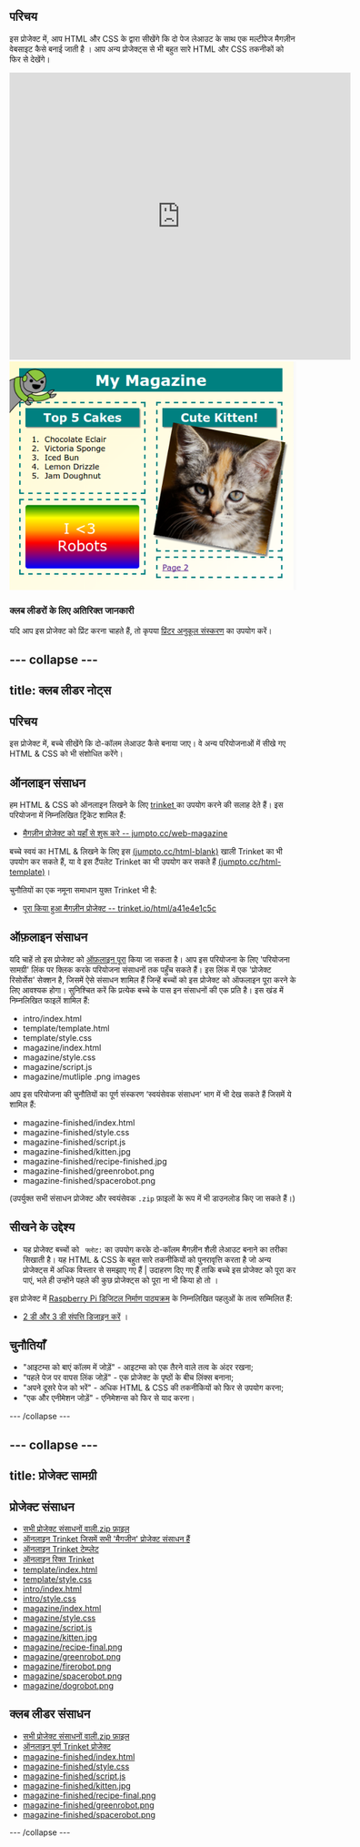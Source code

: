 ## परिचय

इस प्रोजेक्ट में, आप HTML और CSS के द्वारा सीखेंगे कि दो पेज लेआउट के साथ एक मल्टीपेज मैगज़ीन वेबसाइट कैसे बनाई जाती है । आप अन्य प्रोजेक्ट्स से भी बहुत सारे HTML और CSS तकनीकों को फिर से देखेंगे।

<div class="trinket">
  <iframe src="https://trinket.io/embed/html/a41e4e1c5c?outputOnly=true&start=result" width="600" height="505" frameborder="0" marginwidth="0" marginheight="0" allowfullscreen>
  </iframe>
  <img src="images/magazine-final.png">
</div>

### क्लब लीडरों के लिए अतिरिक्त जानकारी

यदि आप इस प्रोजेक्ट को प्रिंट करना चाहते हैं, तो कृपया [प्रिंटर अनुकूल संस्करण](https://projects.raspberrypi.org/hi-IN/projects/magazine/print) का उपयोग करें।

--- collapse ---
---
title: क्लब लीडर नोट्स
---
## परिचय

इस प्रोजेक्ट में, बच्चे सीखेंगे कि दो-कॉलम लेआउट कैसे बनाया जाए। वे अन्य परियोजनाओं में सीखे गए HTML & CSS को भी संशोधित करेंगे।

## ऑनलाइन संसाधन

हम HTML & CSS को ऑनलाइन लिखने के लिए [ trinket ](https://trinket.io/) का उपयोग करने की सलाह देते हैं। इस परियोजना में निम्नलिखित ट्रिंकेट शामिल हैं:

* [मैगज़ीन प्रोजेक्ट को यहाँ से शुरू करे -- jumpto.cc/web-magazine](http://jumpto.cc/web-magazine)

बच्चे स्वयं का HTML & लिखने के लिए इस [(jumpto.cc/html-blank)](http://jumpto.cc/html-blank) खाली Trinket का भी उपयोग कर सकते हैं, या वे इस टैंपलेट Trinket का भी उपयोग कर सकते हैं [(jumpto.cc/html-template)](http://jumpto.cc/html-template)।

चुनौतियों का एक नमूना समाधान युक्त Trinket भी है:

* [पूरा किया हुआ मैगज़ीन प्रोजेक्ट -- trinket.io/html/a41e4e1c5c](https://trinket.io/html/a41e4e1c5c)

## ऑफ़लाइन संसाधन

यदि चाहें तो इस प्रोजेक्ट को [ऑफ़लाइन पूरा](https://www.codeclubprojects.org/en-GB/resources/webdev-working-offline/) किया जा सकता है। आप इस परियोजना के लिए 'परियोजना सामग्री' लिंक पर क्लिक करके परियोजना संसाधनों तक पहुँच सकते हैं। इस लिंक में एक 'प्रोजेक्ट रिसोर्सेस' सेक्शन है, जिसमें ऐसे संसाधन शामिल हैं जिन्हें बच्चों को इस प्रोजेक्ट को ऑफलाइन पूरा करने के लिए आवश्यक होगा। सुनिश्चित करें कि प्रत्येक बच्चे के पास इन संसाधनों की एक प्रति है। इस खंड में निम्नलिखित फाइलें शामिल हैं:

* intro/index.html
* template/template.html
* template/style.css
* magazine/index.html
* magazine/style.css
* magazine/script.js
* magazine/mutliple .png images

आप इस परियोजना की चुनौतियों का पूर्ण संस्करण ‘स्वयंसेवक संसाधन’ भाग में भी देख सकते हैं जिसमें ये शामिल हैं:

* magazine-finished/index.html
* magazine-finished/style.css
* magazine-finished/script.js
* magazine-finished/kitten.jpg
* magazine-finished/recipe-finished.jpg
* magazine-finished/greenrobot.png
* magazine-finished/spacerobot.png

(उपर्युक्त सभी संसाधन प्रोजेक्ट और स्वयंसेवक `.zip` फ़ाइलों के रूप में भी डाउनलोड किए जा सकते हैं।)

## सीखने के उद्देश्य

* यह प्रोजेक्ट बच्चों को ` फ्लोट:` का उपयोग करके दो-कॉलम मैगज़ीन शैली लेआउट बनाने का तरीका सिखाती है। यह HTML & CSS के बहुत सारे तकनीकियों को पुनरावृत्ति करता है जो अन्य प्रोजेक्ट्स में अधिक विस्तार से समझाए गए हैं | उदाहरण दिए गए हैं ताकि बच्चे इस प्रोजेक्ट को पूरा कर पाएं, भले ही उन्होंने पहले की कुछ प्रोजेक्ट्स को पूरा ना भी किया हो तो । 

इस प्रोजेक्ट में [Raspberry Pi डिजिटल निर्माण पाठ्यक्रम](https://rpf.io/curriculum) के निम्नलिखित पहलुओं के तत्व सम्मिलित हैं:

* [2 डी और 3 डी संपत्ति डिजाइन करें](https://www.raspberrypi.org/curriculum/design/creator) ।

## चुनौतियाँ

* "आइटम्स को बाएं कॉलम में जोड़ें" - आइटम्स को एक तैरने वाले तत्व के अंदर रखना;
* "पहले पेज पर वापस लिंक जोड़ें" - एक प्रोजेक्ट के पृष्ठों के बीच लिंक्स बनाना;
* "अपने दूसरे पेज को भरें" - अधिक HTML & CSS की तकनीकियों को फिर से उपयोग करना;
* "एक और एनीमेशन जोड़ें" - एनिमेशन्स को फिर से याद करना।

--- /collapse ---

--- collapse ---
---
title: प्रोजेक्ट सामग्री
---
## प्रोजेक्ट संसाधन

* [सभी प्रोजेक्ट संसाधनों वाली.zip फ़ाइल](https://rpf.io/p/en/magazine-go)
* [ऑनलाइन Trinket जिसमें सभी 'मैगजीन' प्रोजेक्ट संसाधन हैं](http://jumpto.cc/web-magazine)
* [ऑनलाइन Trinket टेम्प्लेट](http://jumpto.cc/trinket-template)
* [ऑनलाइन रिक्त Trinket](http://jumpto.cc/trinket-blank)
* [template/index.html](resources/template-index.html)
* [template/style.css](resources/template-style.css)
* [intro/index.html](resources/intro-index.html)
* [intro/style.css](resources/intro-style.css)
* [magazine/index.html](resources/magazine-index.html)
* [magazine/style.css](resources/magazine-style.css)
* [magazine/script.js](resources/magazine-script.js)
* [magazine/kitten.jpg](resources/magazine-kitten.jpg)
* [magazine/recipe-final.png](resources/magazine-recipe-final.png)
* [magazine/greenrobot.png](resources/magazine-greenrobot.png)
* [magazine/firerobot.png](resources/magazine-firerobot.png)
* [magazine/spacerobot.png](resources/magazine-spacerobot.png)
* [magazine/dogrobot.png](resources/magazine-dogrobot.png)

## क्लब लीडर संसाधन

* [सभी प्रोजेक्ट संसाधनों वाली.zip फ़ाइल](https://rpf.io/p/en/magazine-go)
* [ऑनलाइन पूर्ण Trinket प्रोजेक्ट](https://trinket.io/html/a41e4e1c5c)
* [magazine-finished/index.html](resources/magazine-finished-index.html)
* [magazine-finished/style.css](resources/magazine-finished-style.css)
* [magazine-finished/script.js](resources/magazine-finished-script.js)
* [magazine-finished/kitten.jpg](resources/magazine-finished-kitten.jpg)
* [magazine-finished/recipe-final.png](resources/magazine-finished-recipe-final.png)
* [magazine-finished/greenrobot.png](resources/magazine-finished-greenrobot.png)
* [magazine-finished/spacerobot.png](resources/magazine-finished-spacerobot.png)

--- /collapse ---